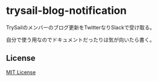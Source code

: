 # trysail-blog-notification

TrySailのメンバーのブログ更新をTwitterなりSlackで受け取る。


自分で使う用なのでドキュメントだったりは気が向いたら書く。

## License
[MIT License](https://github.com/Hiroto-K/trysail-blog-notification/blob/master/LICENSE "MIT License")